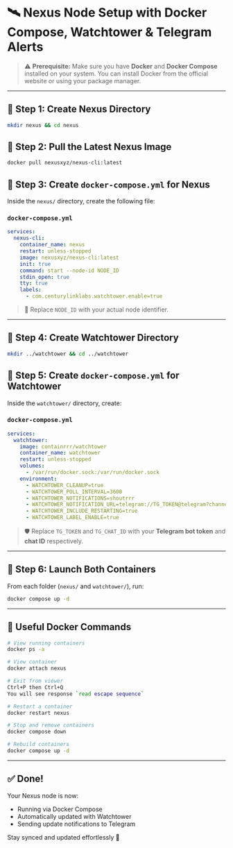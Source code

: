 # 🛰️ Nexus Node Setup with Docker Compose, Watchtower & Telegram Alerts

> ⚠️ **Prerequisite:**
> Make sure you have **Docker** and **Docker Compose** installed on your system.
> You can install Docker from the official website or using your package manager.

---

## 📁 Step 1: Create Nexus Directory

```bash
mkdir nexus && cd nexus
```

## 🐳 Step 2: Pull the Latest Nexus Image

```bash
docker pull nexusxyz/nexus-cli:latest
```

## 📄 Step 3: Create `docker-compose.yml` for Nexus

Inside the `nexus/` directory, create the following file:

### `docker-compose.yml`

```yaml
services:
  nexus-cli:
    container_name: nexus
    restart: unless-stopped
    image: nexusxyz/nexus-cli:latest
    init: true
    command: start --node-id NODE_ID
    stdin_open: true
    tty: true
    labels:
      - com.centurylinklabs.watchtower.enable=true
```

> 🔁 Replace `NODE_ID` with your actual node identifier.

---

## 📁 Step 4: Create Watchtower Directory

```bash
mkdir ../watchtower && cd ../watchtower
```

## 📄 Step 5: Create `docker-compose.yml` for Watchtower

Inside the `watchtower/` directory, create:

### `docker-compose.yml`

```yaml
services:
  watchtower:
    image: containrrr/watchtower
    container_name: watchtower
    restart: unless-stopped
    volumes:
      - /var/run/docker.sock:/var/run/docker.sock
    environment:
      - WATCHTOWER_CLEANUP=true
      - WATCHTOWER_POLL_INTERVAL=3600
      - WATCHTOWER_NOTIFICATIONS=shoutrrr
      - WATCHTOWER_NOTIFICATION_URL=telegram://TG_TOKEN@telegram?channels=TG_CHAT_ID
      - WATCHTOWER_INCLUDE_RESTARTING=true
      - WATCHTOWER_LABEL_ENABLE=true
```

> 🛡️ Replace `TG_TOKEN` and `TG_CHAT_ID` with your **Telegram bot token** and **chat ID** respectively.

---

## 🚀 Step 6: Launch Both Containers

From each folder (`nexus/` and `watchtower/`), run:

```bash
docker compose up -d
```

---

## 🔧 Useful Docker Commands

```bash
# View running containers
docker ps -a

# View container
docker attach nexus

# Exit from viewer
Ctrl+P then Ctrl+Q
You wıll see response `read escape sequence`

# Restart a container
docker restart nexus

# Stop and remove containers
docker compose down

# Rebuild containers
docker compose up -d
```

---

## ✅ Done!

Your Nexus node is now:

* Running via Docker Compose
* Automatically updated with Watchtower
* Sending update notifications to Telegram

Stay synced and updated effortlessly 🚀
